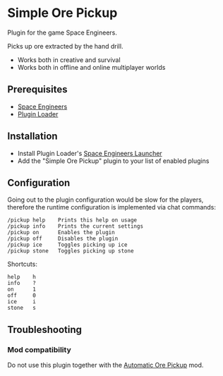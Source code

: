 # Simple Ore Pickup

Plugin for the game Space Engineers.

Picks up ore extracted by the hand drill.

- Works both in creative and survival
- Works both in offline and online multiplayer worlds

## Prerequisites

- [Space Engineers](https://store.steampowered.com/app/244850/Space_Engineers/)
- [Plugin Loader](https://github.com/sepluginloader/PluginLoader/)

## Installation

- Install Plugin Loader's [Space Engineers Launcher](https://github.com/sepluginloader/SpaceEngineersLauncher)
- Add the "Simple Ore Pickup" plugin to your list of enabled plugins

## Configuration

Going out to the plugin configuration would be slow for the players,
therefore the runtime configuration is implemented via chat commands:

```
/pickup help    Prints this help on usage
/pickup info    Prints the current settings
/pickup on      Enables the plugin
/pickup off     Disables the plugin
/pickup ice     Toggles picking up ice
/pickup stone   Toggles picking up stone
```

Shortcuts:
```
help    h
info    ?
on      1
off     0
ice     i
stone   s
```

## Troubleshooting

### Mod compatibility

Do not use this plugin together with the [Automatic Ore Pickup](https://steamcommunity.com/sharedfiles/filedetails/?id=657749341) mod.